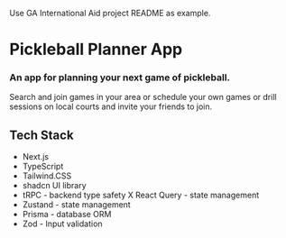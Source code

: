 Use GA International Aid project README as example.

# Pickleball Planner App

### An app for planning your next game of pickleball.

Search and join games in your area or schedule your own games or drill sessions on local courts and invite your friends to join.

## Tech Stack

- Next.js
- TypeScript
- Tailwind.CSS
- shadcn UI library
- tRPC - backend type safety
  X React Query - state management
- Zustand - state management
- Prisma - database ORM
- Zod - Input validation
